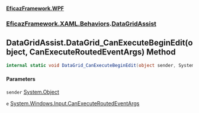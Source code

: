 #### [EficazFramework.WPF](EficazFrameworkWPF.md 'EficazFramework WPF')
### [EficazFramework.XAML.Behaviors](EficazFrameworkWPF.md#EficazFramework.XAML.Behaviors 'EficazFramework.XAML.Behaviors').[DataGridAssist](EficazFramework.XAML.Behaviors/DataGridAssist.md 'EficazFramework.XAML.Behaviors.DataGridAssist')

## DataGridAssist.DataGrid_CanExecuteBeginEdit(object, CanExecuteRoutedEventArgs) Method

```csharp
internal static void DataGrid_CanExecuteBeginEdit(object sender, System.Windows.Input.CanExecuteRoutedEventArgs e);
```
#### Parameters

<a name='EficazFramework.XAML.Behaviors.DataGridAssist.DataGrid_CanExecuteBeginEdit(object,System.Windows.Input.CanExecuteRoutedEventArgs).sender'></a>

`sender` [System.Object](https://docs.microsoft.com/en-us/dotnet/api/System.Object 'System.Object')

<a name='EficazFramework.XAML.Behaviors.DataGridAssist.DataGrid_CanExecuteBeginEdit(object,System.Windows.Input.CanExecuteRoutedEventArgs).e'></a>

`e` [System.Windows.Input.CanExecuteRoutedEventArgs](https://docs.microsoft.com/en-us/dotnet/api/System.Windows.Input.CanExecuteRoutedEventArgs 'System.Windows.Input.CanExecuteRoutedEventArgs')